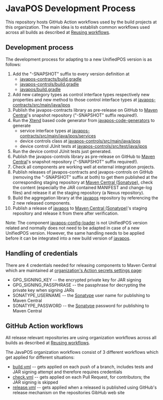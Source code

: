 # JavaPOS Development Process

This repository hosts GitHub Action workflows used by the build projects at this organization.
The main idea is to establish common workflows used across all builds as described at [Reusing workflows](https://docs.github.com/en/actions/using-workflows/reusing-workflows).

## Development process

The development process for adapting to a new UnifiedPOS version is as follows:

1. Add the "-SNAPSHOT" suffix to every version definition at 
    - [javapos-contracts/build.gradle](https://github.com/JavaPOSWorkingGroup/javapos-contracts/tree/master/build.gradle)
    - [javapos-controls/build.gradle](https://github.com/JavaPOSWorkingGroup/javapos-controls/tree/master/build.gradle)
    - [javapos/build.gradle](https://github.com/JavaPOSWorkingGroup/javapos/tree/master/build.gradle)
1. Add new category types as control interface types respectively new properties and new method to those control interface types at [javapos-contracts/src/main/java/jpos](https://github.com/JavaPOSWorkingGroup/javapos-contracts/tree/master/src/main/java/jpos)
1. Publish the javapos-contracts library as pre-release on GitHub to [Maven Central](https://oss.sonatype.org/)'s snapshot repository ("-SNAPSHOT" suffix required!).
1. Run the [Xtend](https://www.eclipse.org/xtend/) based code generator from [javapos-code-generators](https://github.com/JavaPOSWorkingGroup/javapos-code-generators) to generate
    - service interface types at [javapos-contracts/src/main/java/jpos/services](https://github.com/JavaPOSWorkingGroup/javapos-contracts/tree/master/src/main/java/jpos/services)
    - device controls class at [javapos-controls/src/main/java/jpos](https://github.com/JavaPOSWorkingGroup/javapos-controls/tree/master/src/main/java/jpos)
    - device control JUnit tests at [javapos-controls/src/test/java/jpos](https://github.com/JavaPOSWorkingGroup/javapos-controls/tree/master/src/test/java/jpos)
1. Run the device control JUnit tests just generated.
1. Publish the javapos-controls library as pre-release on GitHub to [Maven Central](https://oss.sonatype.org/)'s snapshot repository ("-SNAPSHOT" suffix required!).
1. Check all components are working well at external integration projects.
1. Publish releases of javapos-contracts and javapos-controls on GitHub (removing the "-SNAPSHOT" suffix at both) to get them published at the corresponding staging repository at [Maven Central (Sonatype)](https://oss.sonatype.org/), check the content (especially the JAR contained MANIFEST and change-log files) and release it at the staging repository (a Nexus repository).
1. Build the aggregation library at the [javapos](https://github.com/JavaPOSWorkingGroup/javapos) repository by referencing the 2 new released components.
1. Publish a release of [javapos](https://github.com/JavaPOSWorkingGroup/javapos) to [Maven Central (Sonatype)](https://oss.sonatype.org/)'s staging repository and release it from there after verification.

Note: The component [javapos-config-loader](https://github.com/JavaPOSWorkingGroup/javapos-config-loader) is not UnifiedPOS version related and normally does not need to be adapted in case of a new UnifiedPOS version. However, the same handling needs to be applied before it can be integrated into a new build version of [javapos](https://github.com/JavaPOSWorkingGroup/javapos).

## Handling of credentials

There are 4 credentials needed for releasing components to Maven Central which are maintained at [organization's Action secrets settings page](https://github.com/organizations/JavaPOSWorkingGroup/settings/secrets/actions):

- GPG_SIGNING_KEY -- the encrypted private key for JAR signing
- GPG_SIGNING_PASSPHRASE -- the passphrase for decrypting the private key when signing JARs
- SONATYPE_USERNAME -- the [Sonatype](https://oss.sonatype.org/) user name for publishing to Maven Central
- SONATYPE_PASSWORD -- the [Sonatype](https://oss.sonatype.org/) password for publishing to Maven Central


## GitHub Action workflows

All release relevant repositories are using organization workflows across all builds as described at [Reusing workflows](https://docs.github.com/en/actions/using-workflows/reusing-workflows).

The JavaPOS organization workflows consist of 3 different workflows which get applied for different situations:

- [build.yml](https://github.com/JavaPOSWorkingGroup/javapos-workflow/blob/main/.github/workflows/build.yml) -- gets applied on each push of a branch, includes tests and JAR signing attempt and therefore requires credentials
- [check.yml](https://github.com/JavaPOSWorkingGroup/javapos-workflow/blob/main/.github/workflows/check.yml) -- gets applied on each Pull Request, for contributors; the JAR signing is skipped
- [release.yml](https://github.com/JavaPOSWorkingGroup/javapos-workflow/blob/main/.github/workflows/release.yml) -- gets applied when a released is published using GitHub's release mechanism on the repositories GibHub web site

